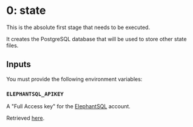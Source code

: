# 0: state

This is the absolute first stage that needs to be executed.

It creates the PostgreSQL database that will be used to store other state files.

## Inputs

You must provide the following environment variables:

### `ELEPHANTSQL_APIKEY`

A "Full Access key" for the [ElephantSQL](https://www.elephantsql.com/) account.

Retrieved [here](https://customer.elephantsql.com/apikeys).
